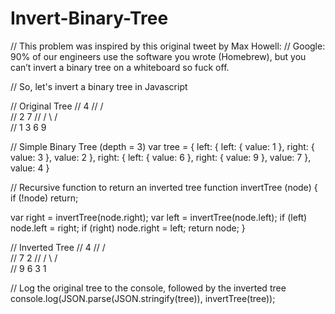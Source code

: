 # Invert-Binary-Tree
// This problem was inspired by this original tweet by Max Howell:
// Google: 90% of our engineers use the software you wrote (Homebrew), but you can’t invert a binary tree on a whiteboard so fuck off.

// So, let's invert a binary tree in Javascript

// Original Tree
//      4
//    /   \
//   2     7
//  / \   / \
// 1   3 6   9

// Simple Binary Tree (depth = 3)
var tree = {
  left: {
    left: {
      value: 1
    },
    right: {
      value: 3
    },
    value: 2
  },
  right: {
    left: {
      value: 6
    },
    right: {
      value: 9
    },
    value: 7
  },
  value: 4
}

// Recursive function to return an inverted tree
function invertTree (node) {
  if (!node) return;
  
  var right = invertTree(node.right);
  var left = invertTree(node.left);
  if (left) node.left = right;
  if (right) node.right = left;
  return node;
}

// Inverted Tree
//      4
//    /   \
//   7     2
//  / \   / \
// 9   6 3   1

// Log the original tree to the console, followed by the inverted tree
console.log(JSON.parse(JSON.stringify(tree)), invertTree(tree));
